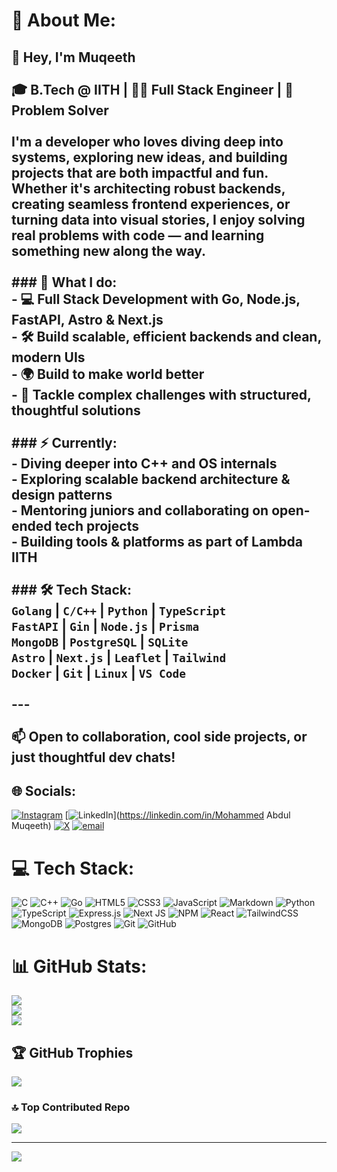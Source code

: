 # 💫 About Me:
## 👋 Hey, I'm Muqeeth<br><br>🎓 B.Tech @ IITH | 🧑‍💻 Full Stack Engineer | 🧠 Problem Solver<br><br>I'm a developer who loves diving deep into systems, exploring new ideas, and building projects that are both impactful and fun. Whether it's architecting robust backends, creating seamless frontend experiences, or turning data into visual stories, I enjoy solving real problems with code — and learning something new along the way.<br><br>### 🚀 What I do:<br>- 💻 Full Stack Development with Go, Node.js, FastAPI, Astro & Next.js  <br>- 🛠️ Build scalable, efficient backends and clean, modern UIs  <br>- 🌍 Build to make world better<br>- 🧩 Tackle complex challenges with structured, thoughtful solutions  <br><br>### ⚡ Currently:<br>- Diving deeper into C++ and OS internals  <br>- Exploring scalable backend architecture & design patterns  <br>- Mentoring juniors and collaborating on open-ended tech projects  <br>- Building tools & platforms as part of Lambda IITH  <br><br>### 🛠 Tech Stack:<br>`Golang` | `C/C++` | `Python` | `TypeScript`  <br>`FastAPI` | `Gin` | `Node.js` | `Prisma`  <br>`MongoDB` | `PostgreSQL` | `SQLite`  <br>`Astro` | `Next.js` | `Leaflet` | `Tailwind`  <br>`Docker` | `Git` | `Linux` | `VS Code`<br><br>---<br><br>📫 **Open to collaboration, cool side projects, or just thoughtful dev chats!**<br>


## 🌐 Socials:
[![Instagram](https://img.shields.io/badge/Instagram-%23E4405F.svg?logo=Instagram&logoColor=white)](https://instagram.com/muqeeth26832) [![LinkedIn](https://img.shields.io/badge/LinkedIn-%230077B5.svg?logo=linkedin&logoColor=white)](https://linkedin.com/in/Mohammed Abdul Muqeeth) [![X](https://img.shields.io/badge/X-black.svg?logo=X&logoColor=white)](https://x.com/muqeeth26832) [![email](https://img.shields.io/badge/Email-D14836?logo=gmail&logoColor=white)](mailto:mdabdulmuqeeth26832@gmail.com) 

# 💻 Tech Stack:
![C](https://img.shields.io/badge/c-%2300599C.svg?style=for-the-badge&logo=c&logoColor=white) ![C++](https://img.shields.io/badge/c++-%2300599C.svg?style=for-the-badge&logo=c%2B%2B&logoColor=white) ![Go](https://img.shields.io/badge/go-%2300ADD8.svg?style=for-the-badge&logo=go&logoColor=white) ![HTML5](https://img.shields.io/badge/html5-%23E34F26.svg?style=for-the-badge&logo=html5&logoColor=white) ![CSS3](https://img.shields.io/badge/css3-%231572B6.svg?style=for-the-badge&logo=css3&logoColor=white) ![JavaScript](https://img.shields.io/badge/javascript-%23323330.svg?style=for-the-badge&logo=javascript&logoColor=%23F7DF1E) ![Markdown](https://img.shields.io/badge/markdown-%23000000.svg?style=for-the-badge&logo=markdown&logoColor=white) ![Python](https://img.shields.io/badge/python-3670A0?style=for-the-badge&logo=python&logoColor=ffdd54) ![TypeScript](https://img.shields.io/badge/typescript-%23007ACC.svg?style=for-the-badge&logo=typescript&logoColor=white) ![Express.js](https://img.shields.io/badge/express.js-%23404d59.svg?style=for-the-badge&logo=express&logoColor=%2361DAFB) ![Next JS](https://img.shields.io/badge/Next-black?style=for-the-badge&logo=next.js&logoColor=white) ![NPM](https://img.shields.io/badge/NPM-%23CB3837.svg?style=for-the-badge&logo=npm&logoColor=white) ![React](https://img.shields.io/badge/react-%2320232a.svg?style=for-the-badge&logo=react&logoColor=%2361DAFB) ![TailwindCSS](https://img.shields.io/badge/tailwindcss-%2338B2AC.svg?style=for-the-badge&logo=tailwind-css&logoColor=white) ![MongoDB](https://img.shields.io/badge/MongoDB-%234ea94b.svg?style=for-the-badge&logo=mongodb&logoColor=white) ![Postgres](https://img.shields.io/badge/postgres-%23316192.svg?style=for-the-badge&logo=postgresql&logoColor=white) ![Git](https://img.shields.io/badge/git-%23F05033.svg?style=for-the-badge&logo=git&logoColor=white) ![GitHub](https://img.shields.io/badge/github-%23121011.svg?style=for-the-badge&logo=github&logoColor=white)
# 📊 GitHub Stats:
![](https://github-readme-stats.vercel.app/api?username=muqeeth26832&theme=dark&hide_border=false&include_all_commits=false&count_private=false)<br/>
![](https://nirzak-streak-stats.vercel.app/?user=muqeeth26832&theme=dark&hide_border=false)<br/>
![](https://github-readme-stats.vercel.app/api/top-langs/?username=muqeeth26832&theme=dark&hide_border=false&include_all_commits=false&count_private=false&layout=compact)

## 🏆 GitHub Trophies
![](https://github-profile-trophy.vercel.app/?username=muqeeth26832&theme=radical&no-frame=false&no-bg=true&margin-w=4)

### 🔝 Top Contributed Repo
![](https://github-contributor-stats.vercel.app/api?username=muqeeth26832&limit=5&theme=dark&combine_all_yearly_contributions=true)

---
[![](https://visitcount.itsvg.in/api?id=muqeeth26832&icon=0&color=0)](https://visitcount.itsvg.in)

<!-- Proudly created with GPRM ( https://gprm.itsvg.in ) -->
